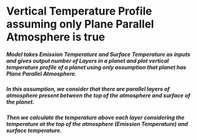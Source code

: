 # Vertical Temperature Profile assuming only Plane Parallel Atmosphere is true

##### Model takes Emission Temperature and Surface Temperature as inputs and gives output number of Layers in a planet and plot vertical temperature profile of a planet using only assumption that planet has Plane Parallel Atmosphere.

##### In this assumption, we consider that there are parallel layers of atmosphere present between the top of the atmosphere and surface of the planet. 

##### Then we calculate the temperature above each layer considering the temperature at the top of the atmosphere (Emission Temperature) and surface temperature.
